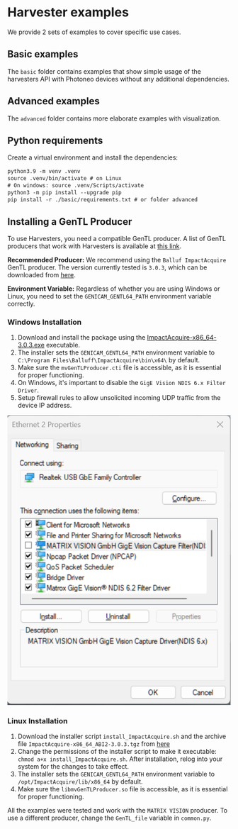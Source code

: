 # Harvester examples

We provide 2 sets of examples to cover specific use cases.

## Basic examples
The `basic` folder contains examples that show simple usage of the harvesters API with Photoneo devices without any additional dependencies.


## Advanced examples
The `advanced` folder contains more elaborate examples with visualization.

## Python requirements
Create a virtual environment and install the dependencies:

```
python3.9 -m venv .venv
source .venv/bin/activate # on Linux
# On windows: source .venv/Scripts/activate
python3 -m pip install --upgrade pip
pip install -r ./basic/requirements.txt # or folder advanced
```

## Installing a GenTL Producer
To use Harvesters, you need a compatible GenTL producer. A list of GenTL producers that work with Harvesters is available at [this link](https://github.com/genicam/harvesters/wiki#gentl-producers).

**Recommended Producer:** We recommend using the `Balluf ImpactAcquire` GenTL producer. The version currently tested is `3.0.3`, which can be downloaded from [here](https://static.matrix-vision.com/mvIMPACT_Acquire/3.0.3/).

**Environment Variable:** Regardless of whether you are using Windows or Linux, you need to set the `GENICAM_GENTL64_PATH` environment variable correctly.

### Windows Installation

1. Download and install the package using the [ImpactAcquire-x86_64-3.0.3.exe](https://static.matrix-vision.com/mvIMPACT_Acquire/3.0.3/ImpactAcquire-x86_64-3.0.3.exe) executable.
2. The installer sets the `GENICAM_GENTL64_PATH` environment variable to `C:\Program Files\Balluff\ImpactAcquire\bin\x64\` by default.
3. Make sure the `mvGenTLProducer.cti` file is accessible, as it is essential for proper functioning.
4. On Windows, it's important to disable the `GigE Vision NDIS 6.x Filter Driver`.
5. Setup firewall rules to allow unsolicited incoming UDP traffic from the device IP address.

![Disable Capture Driver on Windows](./gigev_capture_driver_disable.png?raw=true)

### Linux Installation

1. Download the installer script `install_ImpactAcquire.sh` and the archive file `ImpactAcquire-x86_64_ABI2-3.0.3.tgz` from [here](https://static.matrix-vision.com/mvIMPACT_Acquire/3.0.3/)
2. Change the permissions of the installer script to make it executable: `chmod a+x install_ImpactAcquire.sh`. After installation, relog into your system for the changes to take effect.
3. The installer sets the `GENICAM_GENTL64_PATH` environment variable to `/opt/ImpactAcquire/lib/x86_64` by default.
4. Make sure the `libmvGenTLProducer.so` file is accessible, as it is essential for proper functioning.

All the examples were tested and work with the `MATRIX VISION` producer. 
To use a different producer, change the `GenTL_file` variable in `common.py`.